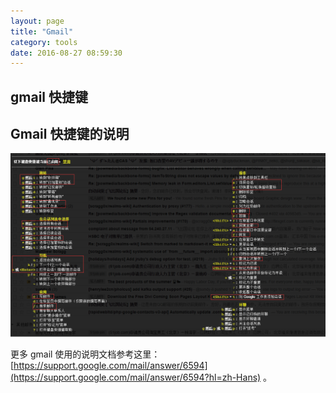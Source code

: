 ```yaml
---
layout: page
title: "Gmail"
category: tools
date: 2016-08-27 08:59:30
---
```


## gmail 快捷键

## Gmail 快捷键的说明

![](../images/gmail-flyabroad.png)

更多 gmail 使用的说明文档参考这里： [https://support.google.com/mail/answer/6594](https://support.google.com/mail/answer/6594?hl=zh-Hans) 。
